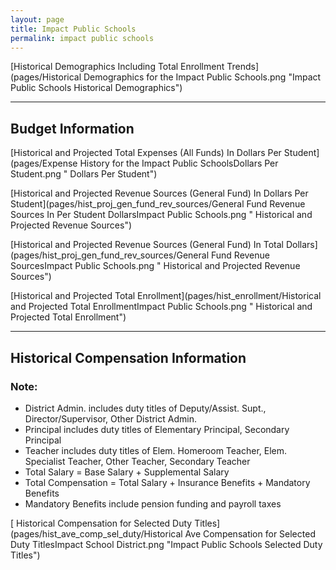 ```yaml
---
layout: page
title: Impact Public Schools
permalink: impact public schools
---
```



[Historical Demographics Including Total Enrollment Trends](pages/Historical Demographics for the Impact Public Schools.png "Impact Public Schools Historical Demographics")

___

## Budget Information

[Historical and Projected Total Expenses (All Funds) In Dollars Per Student](pages/Expense History for the Impact Public SchoolsDollars Per Student.png " Dollars Per Student")

[Historical and Projected Revenue Sources (General Fund) In Dollars Per Student](pages/hist_proj_gen_fund_rev_sources/General Fund Revenue Sources In Per Student DollarsImpact Public Schools.png " Historical and Projected Revenue Sources")

[Historical and Projected Revenue Sources (General Fund) In Total Dollars](pages/hist_proj_gen_fund_rev_sources/General Fund Revenue SourcesImpact Public Schools.png " Historical and Projected Revenue Sources")

[Historical and Projected Total Enrollment](pages/hist_enrollment/Historical and Projected Total EnrollmentImpact Public Schools.png " Historical and Projected Total Enrollment")


___

## Historical Compensation Information
### Note:
- District Admin. includes duty titles of Deputy/Assist. Supt., Director/Supervisor, Other District Admin.
- Principal includes duty titles of Elementary Principal, Secondary Principal
- Teacher includes duty titles of Elem. Homeroom Teacher, Elem. Specialist Teacher, Other Teacher, Secondary Teacher
- Total Salary = Base Salary + Supplemental Salary
- Total Compensation = Total Salary + Insurance Benefits + Mandatory Benefits
- Mandatory Benefits include pension funding and payroll taxes

[ Historical Compensation for Selected Duty Titles](pages/hist_ave_comp_sel_duty/Historical Ave Compensation for Selected Duty TitlesImpact School District.png "Impact Public Schools Selected Duty Titles")

